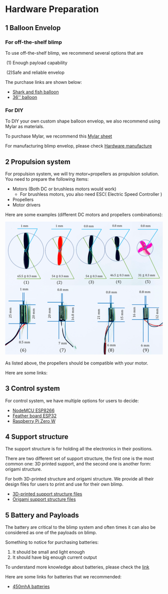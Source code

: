 # Hardware Preparation

## 1 Balloon Envelop 

### For off-the-shelf blimp

To use off-the-shelf blimp, we recommend several options that are 

​	(1) Enough payload capability 

​	(2)Safe and reliable envelop 

The purchase links are shown below:

- [Shark and fish balloon]()
- [36'' balloon]()

### For DIY 

To DIY your own custom shape balloon envelop, we also recommend using Mylar as materials. 

To purchase Mylar, we recommend this [Mylar sheet](http://film.fluffyscarsdale.com/home.html)

For manufacturing blimp envelop, please check [Hardware manufacture]()

## 2 Propulsion system

For propulsion system, we will try motor+propellers as propulsion solution. You need to prepare the following items:

- Motors (Both DC or brushless motors would work)
  - For brushless motors, you also need ESC( Electric Speed Controller )
- Propellers
- Motor drivers

Here are some examples (different DC motors and propellers combinations):



![motor_propellers_1](https://raw.githubusercontent.com/zhz03/OpenBlimp/develop/Hardware/Images/motor_propellers/motor_propellers_1.png)

As listed above, the propellers should be compatible with your motor.



Here are some links:

## 3 Control system

For control system, we have multiple options for users to decide: 

- [NodeMCU ESP8266]()
- [Feather board ESP32]()
- [Raspberry Pi Zero W]()

## 4 Support structure

The support structure is for holding all the electronics in their positions. 

There are two different set of support structure, the first one is the most common one: 3D printed support, and the second one is another form: origami structure.

For both 3D-printed structure and origami structure. We provide all their design files for users to print and use for their own blimp. 

- [3D-printed support structure files]()
- [Origami support structure files]()

## 5 Battery and Payloads

The battery are critical to the blimp system and often times it can also be considered as one of the payloads on blimp. 

Something to notice for purchasing batteries:

1. It should be small and light enough
2. It should have big enough current output

To understand more knowledge about batteries, please check the [link]()

Here are some links for batteries that we recommended:

- [450mhA batteries]()







